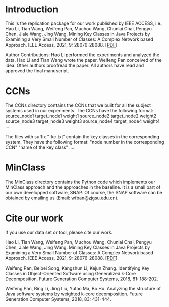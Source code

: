 # Introduction
This is the replication package for our work published by IEEE ACCESS, i.e., Hao Li, Tian Wang, Weifeng Pan, Muchou Wang, Chunlai Chai, Pengyu Chen, Jiale Wang, Jing Wang. Mining Key Classes in Java Projects by Examining a Very Small Number of Classes: A Complex Network based Approach. IEEE Access, 2021, 9: 28076-28088. [[PDF](https://ieeexplore.ieee.org/document/9351963)]

Author Contributions: Hao Li performed the experiments and analyzed the data. Hao Li and Tian Wang wrote the paper. Weifeng Pan conceived of the idea. Other authors proofread the paper. All authors have read and approved the final manuscript.

# CCNs
The CCNs directory contains the CCNs that we built for all the subject systems used in our experiments.
The CCNs have the following format:
source_node1 target_node1 weight1
source_node2 target_node2 weight2
source_node3 target_node3 weight3
source_node4 target_node4 weight4
....

The files with suffix "-kc.txt" contain the key classes in the corresponding system. They have the following format:
"node number in the corresponding CCN" "name of the key class"
....

# MinClass
The MinClass directory contains the Python code which implements our MinClass approach and the approaches in the baseline. It is a small part of our own developped software, SNAP. Of course, the SNAP software can be obtained by emailing us (Email: wfpan@zjgsu.edu.cn).

# Cite our work
If you use our data set or tool, please cite our work.

Hao Li, Tian Wang, Weifeng Pan, Muchou Wang, Chunlai Chai, Pengyu Chen, Jiale Wang, Jing Wang. Mining Key Classes in Java Projects by Examining a Very Small Number of Classes: A Complex Network based Approach. IEEE Access, 2021, 9: 28076-28088. [[PDF](https://ieeexplore.ieee.org/document/9351963)]

Weifeng Pan, Beibei Song, Kangshun Li, Kejun Zhang. Identifying Key Classes in Object-Oriented Software using Generalized k-Core Decomposition. Future Generation Computer Systems, 2018, 81: 188-202. 

Weifeng Pan, Bing Li, Jing Liu, Yutao Ma, Bo Hu. Analyzing the structure of Java software systems by weighted k-core decomposition. Future Generation Computer Systems, 2018, 83: 431-444.

